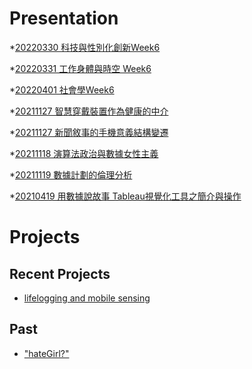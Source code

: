 # Presentation
*[20220330 科技與性別化創新Week6]()

*[20220331 工作身體與時空 Week6]()

*[20220401 社會學Week6](https://docs.google.com/presentation/d/e/2PACX-1vSnQLIjRvaJkElq5rLOz4hkpBBAs_iy9Y2-oCltI7N5LS_SlIG7gAJBHNyCeL2R06nj1aIhD4li-Ub2/pub?start=false&loop=false&delayms=3000)

*[20211127 智慧穿戴裝置作為健康的中介]()

*[20211127 新聞敘事的手機意義結構變遷]()

*[20211118 演算法政治與數據女性主義]()

*[20211119 數據計劃的倫理分析]()

*[20210419 用數據說故事 Tableau視覺化工具之簡介與操作]()


# Projects

## Recent Projects
* [lifelogging and mobile sensing]()

## Past
* ["hateGirl?"]()

